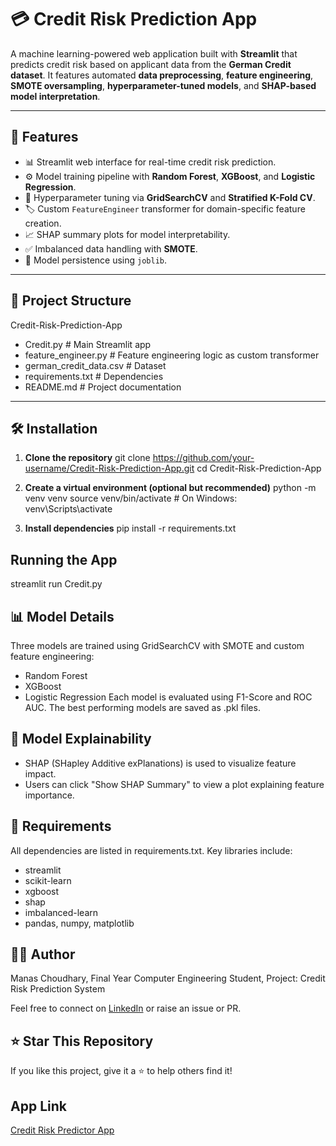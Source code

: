 # 💳 Credit Risk Prediction App

A machine learning-powered web application built with **Streamlit** that predicts credit risk based on applicant data from the **German Credit dataset**. It features automated **data preprocessing**, **feature engineering**, **SMOTE oversampling**, **hyperparameter-tuned models**, and **SHAP-based model interpretation**.

---

## 🚀 Features

- 📊 Streamlit web interface for real-time credit risk prediction.
- ⚙️ Model training pipeline with **Random Forest**, **XGBoost**, and **Logistic Regression**.
- 🧠 Hyperparameter tuning via **GridSearchCV** and **Stratified K-Fold CV**.
- 🏷️ Custom `FeatureEngineer` transformer for domain-specific feature creation.
- 📈 SHAP summary plots for model interpretability.
- ✅ Imbalanced data handling with **SMOTE**.
- 💾 Model persistence using `joblib`.

---

## 📁 Project Structure

Credit-Risk-Prediction-App
- Credit.py # Main Streamlit app
- feature_engineer.py # Feature engineering logic as custom transformer
- german_credit_data.csv # Dataset
- requirements.txt # Dependencies
- README.md # Project documentation

---

## 🛠️ Installation

1. **Clone the repository**
git clone https://github.com/your-username/Credit-Risk-Prediction-App.git
cd Credit-Risk-Prediction-App

2. **Create a virtual environment (optional but recommended)**
python -m venv venv
source venv/bin/activate  # On Windows: venv\Scripts\activate

3. **Install dependencies**
pip install -r requirements.txt

## Running the App
streamlit run Credit.py

## 📊 Model Details

Three models are trained using GridSearchCV with SMOTE and custom feature engineering:
- Random Forest
- XGBoost
- Logistic Regression
Each model is evaluated using F1-Score and ROC AUC. The best performing models are saved as .pkl files.

## 🧠 Model Explainability

- SHAP (SHapley Additive exPlanations) is used to visualize feature impact.
- Users can click "Show SHAP Summary" to view a plot explaining feature importance.

## 📌 Requirements

All dependencies are listed in requirements.txt. Key libraries include:
- streamlit
- scikit-learn
- xgboost
- shap
- imbalanced-learn
- pandas, numpy, matplotlib

## 🙋‍♂️ Author

Manas Choudhary,
Final Year Computer Engineering Student,
Project: Credit Risk Prediction System

Feel free to connect on [LinkedIn](www.linkedin.com/in/contactmanaschoudhary) or raise an issue or PR.

## ⭐ Star This Repository
If you like this project, give it a ⭐ to help others find it!

## App Link
[Credit Risk Predictor App](https://creditriskradar.streamlit.app/)
